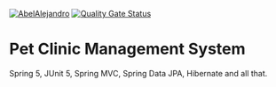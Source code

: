 [![AbelAlejandro](https://circleci.com/gh/AbelAlejandro/sfg-petclinic.svg?style=shield)](https://circleci.com/gh/AbelAlejandro/sfg-petclinic) [![Quality Gate Status](https://sonarcloud.io/api/project_badges/measure?project=AbelAlejandro_sfg-petclinic&metric=alert_status)](https://sonarcloud.io/dashboard?id=AbelAlejandro_sfg-petclinic)

# Pet Clinic Management System
Spring 5, JUnit 5, Spring MVC, Spring Data JPA, Hibernate and all that.
